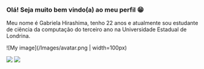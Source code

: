### Olá! Seja muito bem vindo(a) ao meu perfil :grin:

<div>
  Meu nome é Gabriela Hirashima, tenho 22 anos e atualmente sou estudante de ciência da computação do terceiro ano na Universidade Estadual de Londrina. 
</div>

![My image](/Images/avatar.png | width=100px)

<div>
<a href = "mailto:gb.hirashima@gmail.com"><img src="https://img.shields.io/badge/Gmail-D14836?style=for-the-badge&logo=gmail&logoColor=white" target="_blank"></a>
<a href="https://www.linkedin.com/in/gabriela-hirashima-93b463171/" target="_blank"><img src="https://img.shields.io/badge/-LinkedIn-%230077B5?style=for-the-badge&logo=linkedin&logoColor=white" target="_blank"></a>   
</div>

<!--
**gabrielahirashima/gabrielahirashima** is a ✨ _special_ ✨ repository because its `README.md` (this file) appears on your GitHub profile.

Here are some ideas to get you started:

- 🔭 I’m currently working on ...
- 🌱 I’m currently learning ...
- 👯 I’m looking to collaborate on ...
- 🤔 I’m looking for help with ...
- 💬 Ask me about ...
- 📫 How to reach me: ...
- 😄 Pronouns: ...
- ⚡ Fun fact: ...
-->
